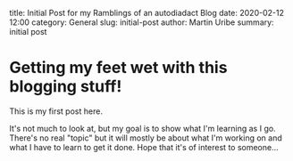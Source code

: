 title: Initial Post for my Ramblings of an autodiadact Blog
date: 2020-02-12 12:00
category: General
slug: initial-post
author: Martin Uribe
summary: initial post

# Getting my feet wet with this blogging stuff!

This is my first post here. 

It's not much to look at, but my goal
is to show what I'm learning as I go. There's no real "topic" but
it will mostly be about what I'm working on and what I have to 
learn to get it done. Hope that it's of interest to someone...